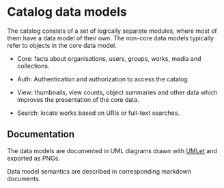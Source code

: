 
Catalog data models
===================

The catalog consists of a set of logically separate modules, where
most of them have a data model of their own.  The non-core data models
typically refer to objects in the core data model.

* Core: facts about organisations, users, groups, works, media and
  collections.

* Auth: Authentication and authorization to access the catalog

* View: thumbnails, view counts, object summaries and other data which
  improves the presentation of the core data.

* Search: locate works based on URIs or full-text searches.


Documentation
-------------

The data models are documented in UML diagrams drawn with
[UMLet](http://umlet.com/) and exported as PNGs.

Data model semantics are described in corresponding markdown
documents.
